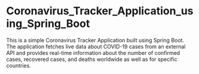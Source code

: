 # Coronavirus_Tracker_Application_using_Spring_Boot
This is a simple Coronavirus Tracker Application built using Spring Boot. The application fetches live data about COVID-19 cases from an external API and provides real-time information about the number of confirmed cases, recovered cases, and deaths worldwide as well as for specific countries.
